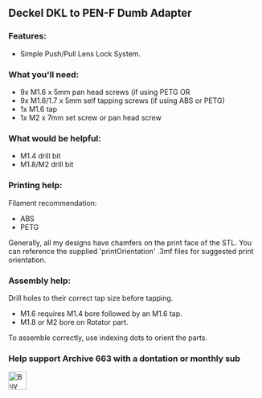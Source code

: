 ## Deckel DKL to PEN-F Dumb Adapter

### Features:
- Simple Push/Pull Lens Lock System.

### What you'll need:
- 9x M1.6 x 5mm pan head screws (if using PETG
  OR
- 9x M1.6/1.7 x 5mm self tapping screws (if using ABS or PETG)
- 1x M1.6 tap
- 1x M2 x 7mm set screw or pan head screw

### What would be helpful:
- M1.4 drill bit
- M1.8/M2 drill bit

### Printing help:
Filament recommendation:
- ABS
- PETG

Generally, all my designs have chamfers on the print face of the STL. You can reference the supplied 'printOrientation' .3mf files for suggested print orientation.

### Assembly help:
Drill holes to their correct tap size before tapping.
- M1.6 requires M1.4 bore followed by an M1.6 tap.
- M1.8 or M2 bore on Rotator part.

To assemble correctly, use indexing dots to orient the parts.

### Help support Archive 663 with a dontation or monthly sub

<a href='https://ko-fi.com/P5P3MHMSF' target='_blank'><img height='36' style='border:0px;height:36px;' src='https://storage.ko-fi.com/cdn/kofi2.png?v=3' border='0' alt='Buy Me a Coffee at ko-fi.com' /></a>

